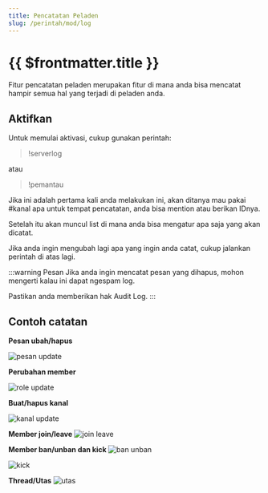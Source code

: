 ```yaml
---
title: Pencatatan Peladen
slug: /perintah/mod/log
---
```


# {{ $frontmatter.title }}

Fitur pencatatan peladen merupakan fitur di mana anda bisa mencatat hampir semua hal yang terjadi di peladen anda.

## Aktifkan
Untuk memulai aktivasi, cukup gunakan perintah:

> !serverlog

atau 

> !pemantau

Jika ini adalah pertama kali anda melakukan ini, akan ditanya mau pakai #kanal apa untuk tempat pencatatan, anda bisa mention atau berikan IDnya.

Setelah itu akan muncul list di mana anda bisa mengatur apa saja yang akan dicatat.

Jika anda ingin mengubah lagi apa yang ingin anda catat, cukup jalankan perintah di atas lagi.

:::warning Pesan
Jika anda ingin mencatat pesan yang dihapus, mohon mengerti kalau ini dapat ngespam log.

Pastikan anda memberikan hak Audit Log.
:::

## Contoh catatan

**Pesan ubah/hapus**

![pesan update](https://p.ihateani.me/lbzhaxah.png)

**Perubahan member**

![role update](https://p.ihateani.me/giqwgxbq.png)

**Buat/hapus kanal**

![kanal update](https://p.ihateani.me/ynxtpbkv.png)

**Member join/leave**
![join leave](https://p.ihateani.me/aciftfxw.png)

**Member ban/unban dan kick**
![ban unban](https://p.ihateani.me/gcangwie.png)

![kick](https://p.ihateani.me/uqncifqw.png)

**Thread/Utas**
![utas](https://p.ihateani.me/jfoshzos.png)